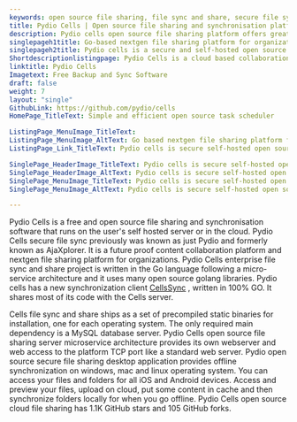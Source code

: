 ```yaml
---
keywords: open source file sharing, file sync and share, secure file sync, enterprise file sync and share, open source file sharing server, open source secure file sharing, open source cloud file sharing
title: Pydio Cells | Open source file sharing and synchronisation platform
description: Pydio cells open source file sharing platform offers greater flexibility features with in-app messaging, file sharing, version control, mobile apps, and more.
singlepageh1title: Go-based nextgen file sharing platform for organizations.
singlepageh2title: Pydio cells is a secure and self-hosted open source file sharing and synchronization tool. It allows you to access all data storage from the central location.
Shortdescriptionlistingpage: Pydio Cells is a cloud based collaboration and synchronization tool that offers flexible features like in app-messaging, file sharing, version control and many more.
linktitle: Pydio Cells
Imagetext: Free Backup and Sync Software
draft: false
weight: 7
layout: "single"
GithubLink: https://github.com/pydio/cells
HomePage_TitleText: Simple and efficient open source task scheduler

ListingPage_MenuImage_TitleText: 
ListingPage_MenuImage_AltText: Go based nextgen file sharing platform for organizations.
ListingPage_Link_TitleText: Pydio cells is secure self-hosted open source file sharing platform.

SinglePage_HeaderImage_TitleText: Pydio cells is secure self-hosted open source file sharing platform.
SinglePage_HeaderImage_AltText: Pydio cells is secure self-hosted open source file sharing platform.
SinglePage_MenuImage_TitleText: Pydio cells is secure self-hosted open source file sharing platform.
SinglePage_MenuImage_AltText: Pydio cells is secure self-hosted open source file sharing platform.

---
```


Pydio Cells is a free and open source file sharing and synchronisation software that runs on the user's self hosted server or in the cloud. Pydio Cells secure file sync previously was known as just Pydio and formerly known as AjaXplorer. It is a future proof content collaboration platform and nextgen file sharing platform for organizations. Pydio Cells enterprise file sync and share project is written in the Go language following a micro-service architecture and it uses many open source golang libraries. Pydio cells has a new synchronization client [CellsSync](https://github.com/pydio/cells-sync) , written in 100% GO.  It shares most of its code with the Cells server.

Cells file sync and share ships as a set of precompiled static binaries for installation, one for each operating system. The only required main dependency is a MySQL database server. Pydio Cells open source file sharing server microservice architecture provides its own webserver and web access to the platform TCP port like a standard web server. Pydio open source secure file sharing desktop application provides offline synchronization on windows, mac and linux operating system. You can access your files and folders for all iOS and Android devices. Access and preview your files, upload on cloud, put some content in cache and then synchronize folders locally for when you go offline. Pydio Cells open source cloud file sharing has 1.1K GitHub stars and 105 GitHub forks.